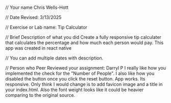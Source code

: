 // Your name Chris Wells-Hott

 // Date Revised: 3/13/2025
  
 // Exercise or Lab name: Tip Calculator

 // Brief Description of what you did Create a fully responsive tip calculater that calculates the percentage and how much each person would pay. 
 This app was created in react native

 // You can add multiple dates with description.

// Person who Peer Reviewed your assignment:
Darryl P
I really like how you implemented the check for the "Number of People". I also like how you disabled the button once you click the reset button. App works. Its responsive. Only think I would change is to add favicon image and a title in your index.html. Also the font weight looks like it could be heavier comparing to the original source.  
